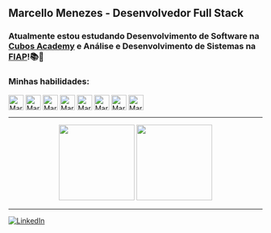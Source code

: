 ## Marcello Menezes - Desenvolvedor Full Stack
### Atualmente estou estudando Desenvolvimento de Software na [Cubos Academy](https://cubos.academy/cursos/programacao-do-zero) e Análise e Desenvolvimento de Sistemas na [FIAP](https://www.fiap.com.br/online/graduacao/tecnologo/analise-e-desenvolvimento-de-sistemas/)!📚📝

### Minhas habilidades:
<div style="display: inline_block">
  <img align="center" alt="Marcello-GIT" height="30" width="30" src="https://cdn.jsdelivr.net/gh/devicons/devicon/icons/git/git-original.svg" />
  <img align="center" alt="Marcello-HTML" height="30" width="30" src="https://cdn.jsdelivr.net/gh/devicons/devicon/icons/html5/html5-original.svg"/>
  <img align="center" alt="Marcello-CSS" height="30" width="30" src="https://cdn.jsdelivr.net/gh/devicons/devicon/icons/css3/css3-original.svg"/>
  <img align="center" alt="Marcello-Js" height="30" width="30" src="https://cdn.jsdelivr.net/gh/devicons/devicon/icons/javascript/javascript-original.svg" />
  <img align="center" alt="Marcello-Node" height="30" width="30" src="https://cdn.jsdelivr.net/gh/devicons/devicon/icons/nodejs/nodejs-original.svg" />
  <img align="center" alt="Marcelo-React" height="30" width="30" src="https://cdn.jsdelivr.net/gh/devicons/devicon/icons/react/react-original.svg"/>
  <img align="center" alt="Marcelo-Postgres" height="30" width="30" src="https://cdn.jsdelivr.net/gh/devicons/devicon/icons/postgresql/postgresql-original.svg"/>
  <img align="center" alt="Marcelo-MySQL" height="30" width="30"src="https://cdn.jsdelivr.net/gh/devicons/devicon/icons/mysql/mysql-original.svg" />
</div>

---

<div align="center">
  <img height="150px" src="https://github-readme-stats.vercel.app/api?username=MarcelloMenezes&show_icons=true&theme=dark&include_all_commits=true&count_private=true"/>
  <img height="150px" src="https://github-readme-stats.vercel.app/api/top-langs/?username=MarcelloMenezes&layout=compact&langs_count=7&theme=dark"/>
</div>
    
---

[![LinkedIn](https://img.shields.io/badge/LinkedIn-0077B5?style=for-the-badge&logo=linkedin&logoColor=white)](https://www.linkedin.com/in/marcelloaugustom/)
